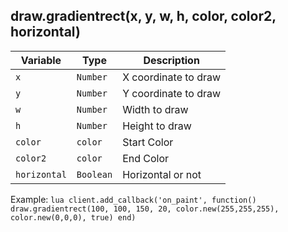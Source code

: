 ## draw.gradientrect(x, y, w, h, color, color2, horizontal)

| Variable      | Type     |    Description     |
| ------------- | -------- | ------------------ |
| `x`        | `Number` | X coordinate to draw |
| `y`        | `Number` | Y coordinate to draw |
| `w`        | `Number` | Width to draw |
| `h`        | `Number` | Height to draw |
| `color`        | `color` | Start Color |
| `color2`        | `color` | End Color |
| `horizontal`        | `Boolean` | Horizontal or not |

Example:
    ```lua
    client.add_callback('on_paint', function()
        draw.gradientrect(100, 100, 150, 20, color.new(255,255,255), color.new(0,0,0), true)
    end)
    ```